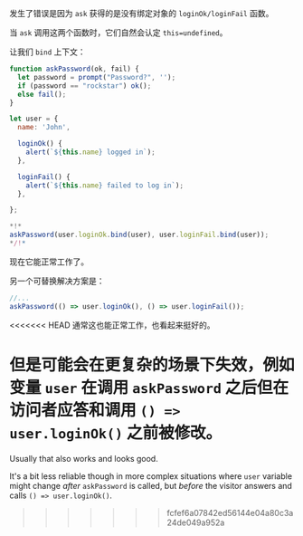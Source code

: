 
发生了错误是因为 `ask` 获得的是没有绑定对象的 `loginOk/loginFail` 函数。

当 `ask` 调用这两个函数时，它们自然会认定 `this=undefined`。

让我们 `bind` 上下文：

```js run
function askPassword(ok, fail) {
  let password = prompt("Password?", '');
  if (password == "rockstar") ok();
  else fail();
}

let user = {
  name: 'John',

  loginOk() {
    alert(`${this.name} logged in`);
  },

  loginFail() {
    alert(`${this.name} failed to log in`);
  },

};

*!*
askPassword(user.loginOk.bind(user), user.loginFail.bind(user));
*/!*
```

现在它能正常工作了。

另一个可替换解决方案是：
```js
//...
askPassword(() => user.loginOk(), () => user.loginFail());
```

<<<<<<< HEAD
通常这也能正常工作，也看起来挺好的。

但是可能会在更复杂的场景下失效，例如变量 `user` 在调用 `askPassword` 之后但在访问者应答和调用 `() => user.loginOk()` 之前被修改。
=======
Usually that also works and looks good.

It's a bit less reliable though in more complex situations where `user` variable might change *after* `askPassword` is called, but *before* the visitor answers and calls `() => user.loginOk()`. 
>>>>>>> fcfef6a07842ed56144e04a80c3a24de049a952a

